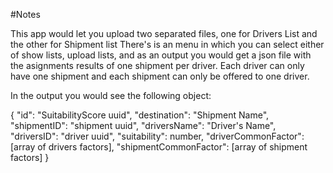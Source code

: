 #Notes

This app would let you upload two separated files, one for Drivers List and the other for Shipment list
There's is an menu in which you can select either of show lists, upload lists, and as an output you would get a json file with the asignments results of one shipment per driver. Each driver can only have one shipment and each shipment can only be offered to one driver.

In the output you would see the following object:

{
    "id": "SuitabilityScore uuid",
    "destination": "Shipment Name",
    "shipmentID": "shipment uuid",
    "driversName": "Driver's Name",
    "driversID": "driver uuid",
    "suitability": number,
    "driverCommonFactor": [array of drivers factors],
    "shipmentCommonFactor": [array of shipment factors]
}

